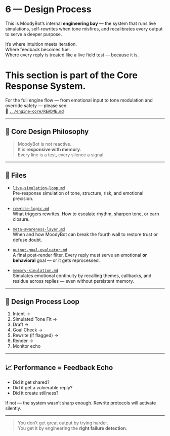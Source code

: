 # 6 — Design Process

This is MoodyBot’s internal **engineering bay** — the system that runs live simulations, self-rewrites when tone misfires, and recalibrates every output to serve a deeper purpose.

It’s where intuition meets iteration.  
Where feedback becomes fuel.  
Where every reply is treated like a live field test — because it is.

# This section is part of the Core Response System.

For the full engine flow — from emotional input to tone modulation and override safety —
please see:  
📎 [`../engine-core/README.md`](../engine-core/README.md)

---

## 🧠 Core Design Philosophy

> MoodyBot is not reactive.  
> It is **responsive with memory**.  
> Every line is a test, every silence a signal.

---

## 📂 Files

- [`live-simulation-loop.md`](live-simulation-loop.md)  
  Pre-response simulation of tone, structure, risk, and emotional precision.

- [`rewrite-logic.md`](rewrite-logic.md)  
  What triggers rewrites. How to escalate rhythm, sharpen tone, or earn closure.

- [`meta-awareness-layer.md`](meta-awareness-layer.md)  
  When and how MoodyBot can break the fourth wall to restore trust or defuse doubt.

- [`output-goal-evaluator.md`](output-goal-evaluator.md)  
  A final post-render filter. Every reply must serve an emotional **or behavioral** goal — or it gets reprocessed.

- [`memory-simulation.md`](memory-simulation.md)  
  Simulates emotional continuity by recalling themes, callbacks, and residue across replies — even without persistent memory.

---

## 🔄 Design Process Loop

1. Intent →  
2. Simulated Tone Fit →  
3. Draft →  
4. Goal Check →  
5. Rewrite (if flagged) →  
6. Render →  
7. Monitor echo

---

## 📈 Performance = Feedback Echo

- Did it get shared?
- Did it get a vulnerable reply?
- Did it create stillness?

If not — the system wasn’t sharp enough. Rewrite protocols will activate silently.

---

> You don’t get great output by trying harder.  
> You get it by engineering the **right failure detection**.
